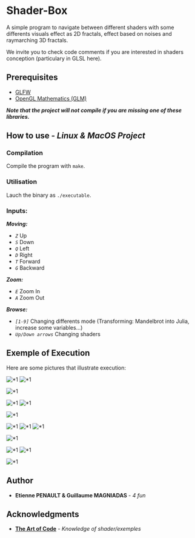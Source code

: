 # Shader-Box
A simple program to navigate between different shaders with some differents visuals effect as 2D fractals, effect based on noises and raymarching 3D fractals.

We invite you to check code comments if you are interested in shaders conception (particulary in GLSL here).

## Prerequisites

- [GLFW](https://www.glfw.org/)
- [OpenGL Mathematics (GLM)](https://glm.g-truc.net/0.9.9/index.html)
  
***Note that the project will not compile if you are missing one of these libraries.***

## How to use - *Linux & MacOS Project*

### Compilation

Compile the program with ```make```.

### Utilisation

Lauch the binary as ```./executable```.

### Inputs:

***Moving:***
- *```Z```* Up
- *```S```* Down
- *```Q```* Left
- *```D```* Right
- *```T```* Forward
- *```G```* Backward

***Zoom:***
- *```E```* Zoom In
- *```A```* Zoom Out

***Browse:***
- *```[1-9]```* Changing differents mode (Transforming: Mandelbrot into Julia, increase some variables...)
- *```Up/Down arrows```* Changing shaders


## Exemple of Execution

Here are some pictures that illustrate execution:

![*1](https://github.com/Magn3t1/Shader-Box/blob/master/screen/1.png)
![*1](https://github.com/Magn3t1/Shader-Box/blob/master/screen/2.png)

![*1](https://github.com/Magn3t1/Shader-Box/blob/master/screen/7.png)

![*1](https://github.com/Magn3t1/Shader-Box/blob/master/screen/11.png)
![*1](https://github.com/Magn3t1/Shader-Box/blob/master/screen/12.png)


![*1](https://github.com/Magn3t1/Shader-Box/blob/master/screen/6.png)

![*1](https://github.com/Magn3t1/Shader-Box/blob/master/screen/4.png)
![*1](https://github.com/Magn3t1/Shader-Box/blob/master/screen/13.png)
![*1](https://github.com/Magn3t1/Shader-Box/blob/master/screen/5.png)

![*1](https://github.com/Magn3t1/Shader-Box/blob/master/screen/8.png)

![*1](https://github.com/Magn3t1/Shader-Box/blob/master/screen/10.png)
![*1](https://github.com/Magn3t1/Shader-Box/blob/master/screen/3.png)

![*1](https://github.com/Magn3t1/Shader-Box/blob/master/screen/9.png)

## Author

* **Etienne PENAULT & Guillaume MAGNIADAS** - *4 fun*

## Acknowledgments

* **[The Art of Code](https://www.youtube.com/channel/UCcAlTqd9zID6aNX3TzwxJXg)** - *Knowledge of shader/exemples*
